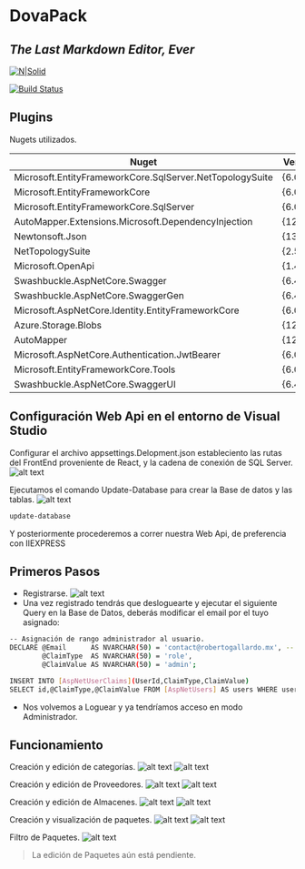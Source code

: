 # DovaPack
## _The Last Markdown Editor, Ever_

[![N|Solid](https://cldup.com/dTxpPi9lDf.thumb.png)](https://nodesource.com/products/nsolid)

[![Build Status](https://travis-ci.org/joemccann/dillinger.svg?branch=master)](https://travis-ci.org/joemccann/dillinger)



## Plugins

Nugets utilizados.

| Nuget  | Versions |
| ------ | ------ |
Microsoft.EntityFrameworkCore.SqlServer.NetTopologySuite| {6.0.10}  
Microsoft.EntityFrameworkCore                           |{6.0.10}  
Microsoft.EntityFrameworkCore.SqlServer                 |{6.0.10}  
AutoMapper.Extensions.Microsoft.DependencyInjection     |{12.0.0}  
Newtonsoft.Json                                         |{13.0.1}  
NetTopologySuite                                        |{2.5.0}   
Microsoft.OpenApi                                       |{1.4.3}   
Swashbuckle.AspNetCore.Swagger                          |{6.4.0}   
Swashbuckle.AspNetCore.SwaggerGen                       |{6.4.0}   
Microsoft.AspNetCore.Identity.EntityFrameworkCore       |{6.0.10}  
Azure.Storage.Blobs                                     |{12.14.1} 
AutoMapper                                              |{12.0.0}  
Microsoft.AspNetCore.Authentication.JwtBearer           |{6.0.10}  
Microsoft.EntityFrameworkCore.Tools                     |{6.0.10}  
Swashbuckle.AspNetCore.SwaggerUI                        |{6.4.0}   


## Configuración Web Api en el entorno de Visual Studio

Configurar el archivo appsettings.Delopment.json estableciento las rutas del FrontEnd proveniente de React, y 
la cadena de conexión de SQL Server.
![alt text](https://i.imgur.com/qCAQrWm.png)

Ejecutamos el comando Update-Database para crear la Base de datos y las tablas.
![alt text](https://i.imgur.com/ipKBVnz.png)

```sh
update-database
```
Y posteriormente procederemos a correr nuestra Web Api, de preferencia con IIEXPRESS

## Primeros Pasos

- Registrarse.
 ![alt text](https://i.imgur.com/i9GYq62.png)
- Una vez registrado tendrás que desloguearte y ejecutar el siguiente Query en la Base de Datos, deberás modificar el email por el tuyo asignado:
```sh
-- Asignación de rango administrador al usuario.
DECLARE @Email		AS NVARCHAR(50) = 'contact@robertogallardo.mx', -- Remplazar correo por tú registrado.
		@ClaimType	AS NVARCHAR(50) = 'role',
		@ClaimValue AS NVARCHAR(50) = 'admin';

INSERT INTO [AspNetUserClaims](UserId,ClaimType,ClaimValue)
SELECT id,@ClaimType,@ClaimValue FROM [AspNetUsers] AS users WHERE users.UserName = @Email

```
- Nos volvemos a Loguear y ya tendríamos acceso en modo Administrador.

## Funcionamiento
Creación y edición de categorías.
 ![alt text](https://i.imgur.com/kZqqZ6J.png)
 ![alt text](https://i.imgur.com/CvlAPlY.png)

Creación y edición de Proveedores.
 ![alt text](https://i.imgur.com/V5h5ugP.png)
 ![alt text](https://i.imgur.com/WaQZNLp.png)
 
 Creación y edición de Almacenes.
 ![alt text](https://i.imgur.com/GqxwIaB.png)
 ![alt text](https://i.imgur.com/HFwr9fX.png)

 Creación y visualización de paquetes.
 ![alt text](https://i.imgur.com/ERWm3JT.png)
 ![alt text](https://i.imgur.com/SdBiwnF.png)

 Filtro de Paquetes.
 ![alt text](https://i.imgur.com/ctSHER3.png)



> La edición de Paquetes aún está pendiente.




